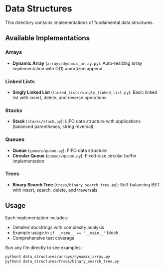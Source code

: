 # Data Structures

This directory contains implementations of fundamental data structures.

## Available Implementations

### Arrays
- **Dynamic Array** (`arrays/dynamic_array.py`): Auto-resizing array implementation with O(1) amortized append

### Linked Lists
- **Singly Linked List** (`linked_lists/singly_linked_list.py`): Basic linked list with insert, delete, and reverse operations

### Stacks
- **Stack** (`stacks/stack.py`): LIFO data structure with applications (balanced parentheses, string reversal)

### Queues
- **Queue** (`queues/queue.py`): FIFO data structure
- **Circular Queue** (`queues/queue.py`): Fixed-size circular buffer implementation

### Trees
- **Binary Search Tree** (`trees/binary_search_tree.py`): Self-balancing BST with insert, search, delete, and traversals

## Usage

Each implementation includes:
- Detailed docstrings with complexity analysis
- Example usage in `if __name__ == "__main__"` block
- Comprehensive test coverage

Run any file directly to see examples:
```bash
python3 data_structures/arrays/dynamic_array.py
python3 data_structures/trees/binary_search_tree.py
```
